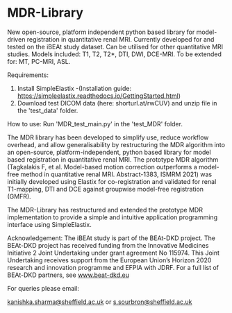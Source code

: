 # MDR-Library
 New open-source, platform independent python based library for model-driven registration in quantitative renal MRI.
 Currently developed for and tested on the iBEAt study dataset. 
 Can be utilised for other quantitative MRI studies.
 Models included: T1, T2, T2*, DTI, DWI, DCE-MRI.
 To be extended for: MT, PC-MRI, ASL.
 
 
 Requirements:
 1. Install SimpleElastix -(Installation guide: https://simpleelastix.readthedocs.io/GettingStarted.html) 
 2. Download test DICOM data (here: shorturl.at/rwCUV) and unzip file in the 'test_data' folder.


How to use:
Run 'MDR_test_main.py' in the 'test_MDR' folder.
 
 
The MDR library has been developed to simplify use, reduce workflow overhead, and allow generalisability by restructuring the MDR algorithm
into an open-source, platform-independent, python based library for model based registration in quantitative renal MRI.
The prototype MDR algorithm (Tagkalakis F, et al. Model-based motion correction outperforms a model-free method in quantitative renal MRI. Abstract-1383, ISMRM 2021) 
was initially developed using Elastix for co-registration and validated for renal T1-mapping, DTI and DCE against groupwise model-free registration (GMFR). 

The MDR-Library has restructured and extended the prototype MDR implementation to provide a simple and intuitive application programming interface using SimpleElastix.


Acknowledgement:
The iBEAt study is part of the BEAt-DKD project. The BEAt-DKD project has received funding from the Innovative Medicines Initiative 2 Joint Undertaking under grant agreement No 115974. This Joint Undertaking receives support from the European Union’s Horizon 2020 research and innovation programme and EFPIA with JDRF. For a full list of BEAt-DKD partners, see www.beat-dkd.eu

For queries please email:

kanishka.sharma@sheffield.ac.uk or s.sourbron@sheffield.ac.uk
 
